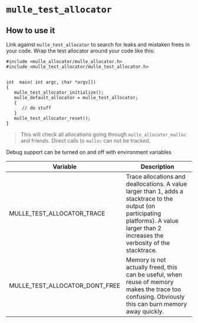 # `mulle_test_allocator`

## How to use it


Link against `mulle_test_allocator` to search for leaks and mistaken frees in
your code. Wrap the test allocator around your code like this:

```
#include <mulle_allocator/mulle_allocator.h>
#include <mulle_test_allocator/mulle_test_allocator.h>


int  main( int argc, char *argv[])
{
   mulle_test_allocator_initialize();
   mulle_default_allocator = mulle_test_allocator;
   {
      // do stuff
   }
   mulle_test_allocator_reset();
}
```

> This will check all allocations going through `mulle_allocator_malloc` and
friends. Direct calls to `malloc` can not be tracked.


Debug support can be turned on and off with environment variables

Variable                       | Description
------------------------------ | ------------------------------------
MULLE_TEST_ALLOCATOR_TRACE     | Trace allocations and deallocations. A value larger than 1, adds a stacktrace to the output (on participating platforms). A value larger than 2 increases the verbosity of the stacktrace.
MULLE_TEST_ALLOCATOR_DONT_FREE | Memory is not actually freed, this can be useful, when reuse of memory makes the trace too confusing. Obviously this can burn memory away quickly.


